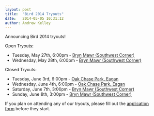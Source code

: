 ```yaml
---
layout: post
title:  "Bird 2014 Tryouts"
date:   2014-05-05 10:31:12
author: Andrew Kelley
---
```


Announcing Bird 2014 tryouts!

Open Tryouts:

*  Tuesday, May 27th, 6:00pm - [Bryn Mawr (Southwest Corner)][bmm]
*  Wednesday, May 28th, 6:00pm - [Bryn Mawr (Southwest Corner)][bmm]

<!--more-->

Closed Tryouts:

*  Tuesday, June 3rd, 6:00pm - [Oak Chase Park, Eagan][ocp]
*  Wednesday, June 4th, 6:00pm - [Oak Chase Park, Eagan][ocp]
*  Saturday, June 7th, 3:00pm - [Bryn Mawr (Southwest Corner)][bmm]
*  Sunday, June 8th, 3:00pm - [Bryn Mawr (Southwest Corner)][bmm]

If you plan on attending any of our tryouts, please fill out the [application form][form] before they start.

[bmm]: https://www.google.com/maps/place/Bryn+Mawr+Meadows/@44.9722457,-93.3035376,17z/data=!4m2!3m1!1s0x52b3331fc3de6b9b:0x478f44676f84ff67
[ocp]: https://www.google.com/maps/place/4400+Oak+Chase+Rd/@44.7973262,-93.1542592,18z/data=!4m2!3m1!1s0x87f6326db93eff77:0xc8fdc86ec10f2b8
[form]: https://docs.google.com/forms/d/1tf_g3SX7d9IpnzyZmsX_pYX5AKe8rzN-FZk_XJ83pnU/viewform?sid&c=0&w=1&token&usp=mail_form_link